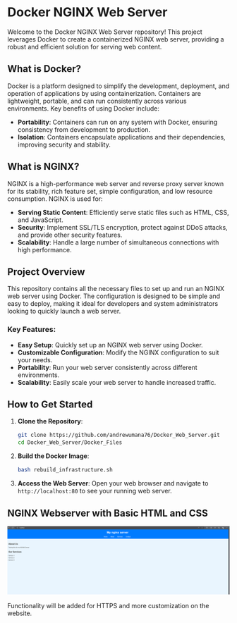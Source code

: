 # Docker NGINX Web Server

Welcome to the Docker NGINX Web Server repository! This project leverages Docker to create a containerized NGINX web server, providing a robust and efficient solution for serving web content.

## What is Docker?

Docker is a platform designed to simplify the development, deployment, and operation of applications by using containerization. Containers are lightweight, portable, and can run consistently across various environments. Key benefits of using Docker include:

- **Portability**: Containers can run on any system with Docker, ensuring consistency from development to production.
- **Isolation**: Containers encapsulate applications and their dependencies, improving security and stability.

## What is NGINX?

NGINX is a high-performance web server and reverse proxy server known for its stability, rich feature set, simple configuration, and low resource consumption. NGINX is used for:

- **Serving Static Content**: Efficiently serve static files such as HTML, CSS, and JavaScript.
- **Security**: Implement SSL/TLS encryption, protect against DDoS attacks, and provide other security features.
- **Scalability**: Handle a large number of simultaneous connections with high performance.

## Project Overview

This repository contains all the necessary files to set up and run an NGINX web server using Docker. The configuration is designed to be simple and easy to deploy, making it ideal for developers and system administrators looking to quickly launch a web server.

### Key Features:

- **Easy Setup**: Quickly set up an NGINX web server using Docker.
- **Customizable Configuration**: Modify the NGINX configuration to suit your needs.
- **Portability**: Run your web server consistently across different environments.
- **Scalability**: Easily scale your web server to handle increased traffic.

## How to Get Started

1. **Clone the Repository**:
    ```bash
    git clone https://github.com/andrewumana76/Docker_Web_Server.git
    cd Docker_Web_Server/Docker_Files
    ```

2. **Build the Docker Image**:
    ```bash
    bash rebuild_infrastructure.sh
    ```

4. **Access the Web Server**:
    Open your web browser and navigate to `http://localhost:80` to see your running web server.

## NGINX Webserver with Basic HTML and CSS

![alt text](https://github.com/andrewumana76/Docker_Web_Server/blob/main/Pictures/Web_Page.png)


Functionality will be added for HTTPS and more customization on the website. 
